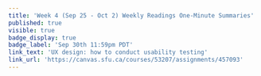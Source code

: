 ```yaml
---
title: 'Week 4 (Sep 25 - Oct 2) Weekly Readings One-Minute Summaries'
published: true
visible: true
badge_display: true
badge_label: 'Sep 30th 11:59pm PDT'
link_text: 'UX design: how to conduct usability testing'
link_url: 'https://canvas.sfu.ca/courses/53207/assignments/457093'
---
```

